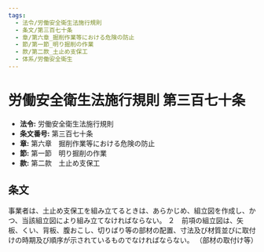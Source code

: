 ```yaml
---
tags:
  - 法令/労働安全衛生法施行規則
  - 条文/第三百七十条
  - 章/第六章_掘削作業等における危険の防止
  - 節/第一節_明り掘削の作業
  - 款/第二款_土止め支保工
  - 体系/労働安全衛生
---
```

# 労働安全衛生法施行規則 第三百七十条

- **法令:** 労働安全衛生法施行規則
- **条文番号:** 第三百七十条
- **章:** 第六章　掘削作業等における危険の防止
- **節:** 第一節　明り掘削の作業
- **款:** 第二款　土止め支保工

## 条文
事業者は、土止め支保工を組み立てるときは、あらかじめ、組立図を作成し、かつ、当該組立図により組み立てなければならない。
２　前項の組立図は、矢板、くい、背板、腹おこし、切りばり等の部材の配置、寸法及び材質並びに取付けの時期及び順序が示されているものでなければならない。
（部材の取付け等）

